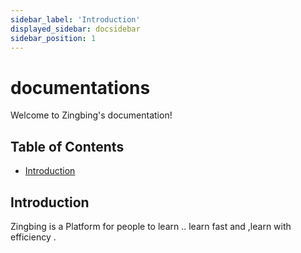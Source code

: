 ```yaml
---
sidebar_label: 'Introduction'
displayed_sidebar: docsidebar
sidebar_position: 1
---
```


# documentations
Welcome to Zingbing's documentation!

## Table of Contents
- [Introduction](#introduction)



## Introduction

Zingbing is a Platform for people to learn .. learn fast and ,learn  with efficiency .





